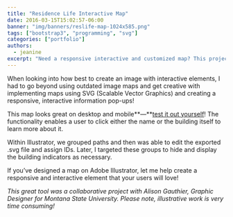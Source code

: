 ```yaml
---
title: "Residence Life Interactive Map"
date: 2016-03-15T15:02:57-06:00
banner: "img/banners/reslife-map-1024x585.png"
tags: ["bootstrap3", "programming", "svg"]
categories: ["portfolio"]
authors:
  - jeanine
excerpt: "Need a responsive interactive and customized map? This project uses SVG and Fancybox to create a useful resource for students trying to find their way around campus."
---
```


When looking into how best to create an image with interactive elements, I had to go beyond using outdated image maps and get creative with implementing maps using SVG (Scalable Vector Graphics) and creating a responsive, interactive information pop-ups!

This map looks great on desktop and mobile**—**[test it out yourself](https://www.montana.edu/reslife/map/)! The functionality enables a user to click either the name or the building itself to learn more about it.

Within Illustrator, we grouped paths and then was able to edit the exported .svg file and assign IDs. Later, I targeted these groups to hide and display the building indicators as necessary.

If you’ve designed a map on Adobe Illustrator, let me help create a responsive and interactive element that your users will love!

_This great tool was a collaborative project with Alison Gauthier, Graphic Designer for Montana State University. Please note, illustrative work is very time consuming!_
